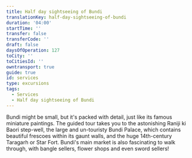 ```yaml
---
title: Half day sightseeing of Bundi
translationKey: half-day-sightseeing-of-bundi
duration: '04:00'
startTime: ''
transfer: false
transferCode: ''
draft: false
daysOfOperation: 127
toCity: ''
toCitiesId: ''
owntransport: true
guide: true
id: services
type: excursions
tags:
  - Services
  - Half day sightseeing of Bundi
---
```

Bundi might be small, but it's packed with detail, just like its famous miniature paintings. The guided tour takes you to the astonishing Raniji ki Baori step-well, the large and un-touristy Bundi Palace, which contains beautiful frescoes within its gaunt walls, and the huge 14th-century Taragarh or Star Fort. Bundi's main market is also fascinating to walk through, with bangle sellers, flower shops and even sword sellers!